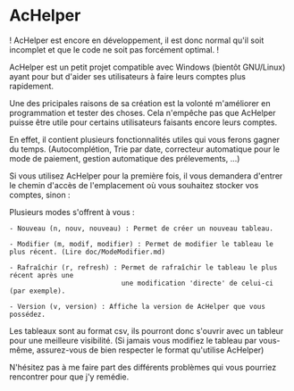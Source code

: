 AcHelper
========


! AcHelper est encore en développement, il est donc normal qu'il soit incomplet et que le code ne soit pas forcément optimal. !


AcHelper est un petit projet compatible avec Windows (bientôt GNU/Linux) ayant pour but d'aider ses utilisateurs à faire
leurs comptes plus rapidement.

Une des pricipales raisons de sa création est la volonté m'améliorer en programmation et tester des choses.
Cela n'empêche pas que AcHelper puisse être utile pour certains utilisateurs faisants encore leurs comptes.

En effet, il contient plusieurs fonctionnalités utiles qui vous ferons gagner du temps. (Autocomplétion, Trie par date,
correcteur automatique pour le mode de paiement, gestion automatique des prélevements, ...)


Si vous utilisez AcHelper pour la première fois, il vous demandera d'entrer le chemin d'accès de l'emplacement où
vous souhaitez stocker vos comptes, sinon :

Plusieurs modes s'offrent à vous :

    - Nouveau (n, nouv, nouveau) : Permet de créer un nouveau tableau.

    - Modifier (m, modif, modifier) : Permet de modifier le tableau le plus récent. (Lire doc/ModeModifier.md)

    - Rafraîchir (r, refresh) : Permet de rafraîchir le tableau le plus récent après une
                                une modification 'directe' de celui-ci (par exemple).

    - Version (v, version) : Affiche la version de AcHelper que vous possédez.


Les tableaux sont au format csv, ils pourront donc s'ouvrir avec un tableur pour une meilleure visibilité. (Si jamais vous modifiez le tableau par vous-même,
assurez-vous de bien respecter le format qu'utilise AcHelper)


N'hésitez pas à me faire part des différents problèmes qui vous pourriez rencontrer pour que j'y remédie.
